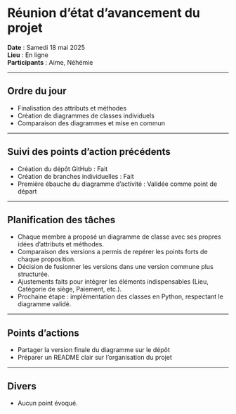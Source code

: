 # Réunion d’état d’avancement du projet

**Date** : Samedi 18 mai 2025  
**Lieu** : En ligne  
**Participants** : Aime, Néhémie

---

## Ordre du jour

- Finalisation des attributs et méthodes
- Création de diagrammes de classes individuels
- Comparaison des diagrammes et mise en commun

---

## Suivi des points d’action précédents

- Création du dépôt GitHub : Fait
- Création de branches individuelles : Fait
- Première ébauche du diagramme d’activité  : Validée comme point de départ

---

## Planification des tâches

- Chaque membre a proposé un diagramme de classe avec ses propres idées d’attributs et méthodes.
- Comparaison des versions a permis de repérer les points forts de chaque proposition.
- Décision de fusionner les versions dans une version commune plus structurée.
- Ajustements faits pour intégrer les éléments indispensables (Lieu, Catégorie de siège, Paiement, etc.).
- Prochaine étape : implémentation des classes en Python, respectant le diagramme validé.

---

## Points d’actions

- Partager la version finale du diagramme sur le dépôt 
- Préparer un README clair sur l’organisation du projet 

---

## Divers

- Aucun point évoqué.

